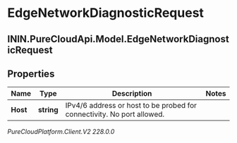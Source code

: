 # EdgeNetworkDiagnosticRequest

## ININ.PureCloudApi.Model.EdgeNetworkDiagnosticRequest

## Properties

|Name | Type | Description | Notes|
|------------ | ------------- | ------------- | -------------|
| **Host** | **string** | IPv4/6 address or host to be probed for connectivity. No port allowed. | |



_PureCloudPlatform.Client.V2 228.0.0_
